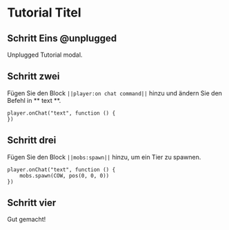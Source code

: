 # Tutorial Titel

## Schritt Eins @unplugged

Unplugged Tutorial modal.

## Schritt zwei

Fügen Sie den Block ``||player:on chat command||`` hinzu und ändern Sie den Befehl in ** text **.

```blocks
player.onChat("text", function () {
})
```

## Schritt drei

Fügen Sie den Block ``||mobs:spawn||`` hinzu, um ein Tier zu spawnen.

```blocks
player.onChat("text", function () {
    mobs.spawn(COW, pos(0, 0, 0))
})
```

## Schritt vier

Gut gemacht!
